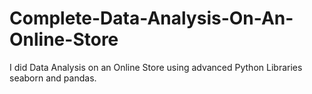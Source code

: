 # Complete-Data-Analysis-On-An-Online-Store
I did Data Analysis on an Online Store using advanced Python Libraries seaborn and pandas.
